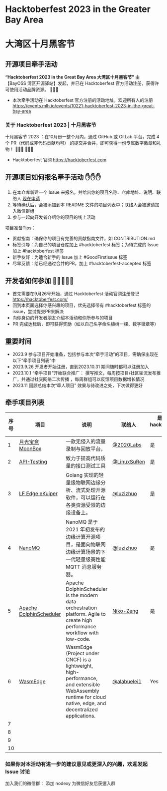 # Hacktoberfest 2023 in the Greater Bay Area 
# 大湾区十月黑客节 
## 开源项目牵手活动 

**“Hacktoberfest 2023 in the Great Bay Area 大湾区十月黑客节”** 由 【BayOSS 湾区开源驿站】发起，并已在 Hacktoberfest 官方活动注册，获得许可使用活动品牌资源。 🚀🚀🚀 

- 本次牵手活动在 Hacktoberfest 官方注册的活动地址，欢迎所有人的注册 https://events.mlh.io/events/10221-hacktoberfest-2023-in-the-great-bay-area

### 关于 Hacktoberfest 2023 | 十月黑客节 

十月黑客节 2023 ：在10月份一整个月内，通过 GitHub 或 GitLab 平台，完成 4 个 PR（代码或非代码贡献均可） 的提交并合并，即可获得一份专属数字徽章和礼物！  🌴🌴🌴  💝💝💝
- Hacktoberfest 官网  https://hacktoberfest.com 


## 开源项目如何报名牵手活动 ✋✋✋ 
1. 在本仓库新建一个 Issue 来报名，并给出你的项目名称、仓库地址、说明、联络人  [现在申请](https://github.com/bayoss/Hacktoberfest2023/issues/new)
1. 等待确认后，会被添加到本 README 文件的项目列表中；联络人会被邀请加入微信群组 
1. 参与一起向开发者介绍你的项目的线上活动

项目准备Tips：
- 贡献指南：确保你的项目有完善的贡献指南文件，如 CONTRIBUTION.md 
- 标签引导：为自己的项目仓库加上 #hacktoberfest 标签；为待完成的 Issue 加上 #hacktoberfest 标签
- 新手友好：为适合新手的 Issue 加上 #GoodFirstIssue 标签
- 尽早反馈：给已经通过合并的PR，加上 #hacktoberfest-accepted 标签 

## 开发者如何参加 🧔🧑‍🤝‍🧑🙍 
- 首先需要在9月26号开始，通过 Hacktoberfest 活动官网注册登记 https://hacktoberfest.com/ 
- 回到本页面选择你感兴趣的项目，优先选择带有 #hacktoberfest 标签的issue，尝试提交PR来解决
- 向你身边的开发者朋友介绍本活动和你所参与的项目
- PR 完成达标后，即可获得奖励（如以自己名字命名植树一棵、数字徽章等）

## 重要时间
- 2023.9 参与项目开始准备，包括参与本次“牵手活动”的项目，需确保出现在以下“牵手项目列表”中 
- 2023.9.26 开发者开始注册，直到2023.10.31 期间随时都可以注册加入
- 2023.10.1  “牵手项目”开始联合推广： 撰写推文，每周按项目/社区轮流发布推广，并通过社交网络二次传播 ，每周群组可以反馈项目数据增长情况 
- 2023.11 回顾总结本次“牵人项目” 效果与待改进之处，下次做得更好 


## 牵手项目列表 
| 序号 | 项目 | 说明 | 联络人 | 是否已打hacktoberfest标签 | 备注 |
|--|--|--|--|--|--|
| 1 | [月光宝盒 MoonBox](https://github.com/vivo/MoonBox) | 一款无侵入的流量录制与回放平台，  | [@2020Labs](https://github.com/labs2020) | 是 | Java技术栈 |
| 2 | [API-Testing](https://github.com/LinuxSuRen/api-testing) | 致力于提高代码质量的接口测试工具 | [@LinuxSuRen](https://github.com/LinuxSuRen) | 是 | Go |
| 3 | [LF Edge eKuiper](https://github.com/lf-edge/ekuiper) |  Golang 实现的轻量级物联网边缘分析、流式处理开源软件，可以运行在各类资源受限的边缘设备上。 | [@luzizhuo](https://github.com/luzizhuo) | 是 | Go |
| 4 | [NanoMQ](https://github.com/emqx/nanomq) | NanoMQ 是于 2021 年初发布的边缘计算开源项目，是面向物联网边缘计算场景的下一代轻量级高性能 MQTT 消息服务器。 | [@luzizhuo](https://github.com/luzizhuo) | 是 | C |
| 5 | [Apache DolphinScheduler](https://github.com/apache/dolphinscheduler)|Apache DolphinScheduler is the modern data orchestration platform. Agile to create high performance workflow with low-code.|[Niko-Zeng](https://github.com/Niko-Zeng)| 是 | Java技术栈，WEB前端 TypeScript ｜
| 6 | [WasmEdge](https://github.com/WasmEdge/WasmEdge) | WasmEdge (Project under CNCF) is a lightweight, high-performance, and extensible WebAssembly runtime for cloud native, edge, and decentralized applications.  | [@alabuelei1](https://github.com/alabulei1) | Yes | Rust and WebAssembly |
| 7 |  |  |  |  |  |
| 8 |  |  |  |  |  |
| 9 |  |  |  |  |  |
| 10 |  |  |  |  |  |


### 如果你对本活动有进一步的建议意见或更深入的兴趣，欢迎发起 Issue 讨论
加入我们的微信群： 添加 nodexy 为微信好友后获邀入群


